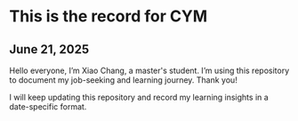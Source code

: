 # This is the record for CYM

## June 21, 2025  
Hello everyone, I’m Xiao Chang, a master's student.
I’m using this repository to document my job-seeking and learning journey.
Thank you! 

I will keep updating this repository and record my learning insights in a date-specific format.